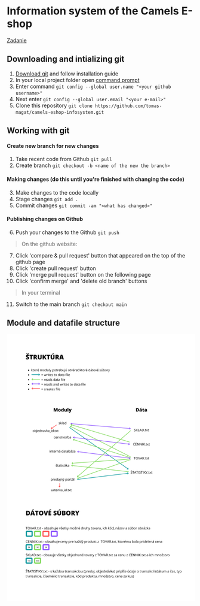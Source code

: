 # Information system of the Camels E-shop

[Zadanie](assets/zadanie.pdf)

## Downloading and intializing git

1. [Download git](https://git-scm.com/) and follow installation guide
2. In your local project folder open [command prompt](https://www.youtube.com/watch?v=bgSSJQolR0E)
3. Enter command `git config --global user.name "<your github username>"`
4. Next enter `git config --global user.email "<your e-mail>"`
5. Clone this repository `git clone https://github.com/tomas-magat/camels-eshop-infosystem.git`
 
## Working with git

#### Create new branch for new changes
1. Take recent code from Github `git pull`
2. Create branch `git checkout -b <name of the new the branch>`

#### Making changes (do this until you're finished with changing the code)
3. Make changes to the code locally
4. Stage changes `git add .`
5. Commit changes `git commit -am "<what has changed>"`

#### Publishing changes on Github
6. Push your changes to the Github `git push`
> On the github website:
7. Click 'compare & pull request' button that appeared on the top of the github page
8. Click 'create pull request' button
9. Click 'merge pull request' button on the following page
10. Click 'confirm merge' and 'delete old branch' buttons
> In your terminal
11. Switch to the main branch `git checkout main`


## Module and datafile structure 

![](assets/STRUCTURE_2.png)
